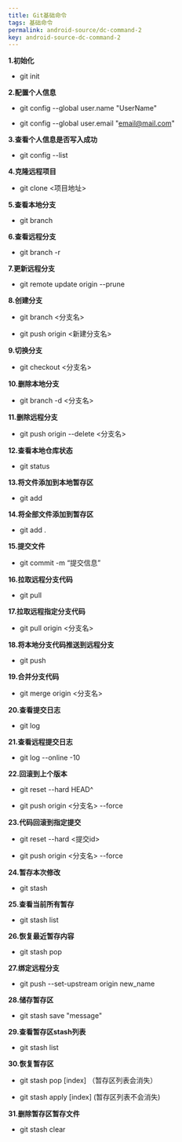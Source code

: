 ```yaml
---
title: Git基础命令
tags: 基础命令
permalink: android-source/dc-command-2
key: android-source-dc-command-2
---
```


**1.初始化**

- git init

**2.配置个人信息**

- git config --global user.name "UserName"

- git config --global user.email "email@mail.com"

**3.查看个人信息是否写入成功**

- git config --list

**4.克隆远程项目**

- git clone <项目地址>

<!--more-->

**5.查看本地分支**

- git branch

**6.查看远程分支**

- git branch -r

**7.更新远程分支**

-  git remote update origin --prune  

**8.创建分支**

- git branch <分支名>  

- git push origin <新建分支名>  

**9.切换分支**

- git checkout <分支名>  

**10.删除本地分支**

- git branch -d <分支名>  

**11.删除远程分支**

- git push origin --delete <分支名>  

**12.查看本地仓库状态**

- git status  

**13.将文件添加到本地暂存区**

- git add  

**14.将全部文件添加到暂存区**

- git add .  

**15.提交文件**

- git commit -m “提交信息”  

**16.拉取远程分支代码**

- git pull  

**17.拉取远程指定分支代码**

- git pull origin <分支名>  

**18.将本地分支代码推送到远程分支**

- git push  

**19.合并分支代码**

- git merge origin <分支名>  

**20.查看提交日志**

- git log  

**21.查看远程提交日志**

- git log --online -10  

**22.回滚到上个版本**

- git reset --hard HEAD^  

- git push origin <分支名> --force  

**23.代码回滚到指定提交**

- git reset --hard <提交id>

- git push origin <分支名> --force  

**24.暂存本次修改**

- git stash

**25.查看当前所有暂存**

- git stash list

**26.恢复最近暂存内容**

- git stash pop

**27.绑定远程分支**

- git push --set-upstream origin new_name

**28.储存暂存区**

- git stash save "message"

**29.查看暂存区stash列表**

- git stash list

**30.恢复暂存区**

- git stash pop [index] （暂存区列表会消失）

- git stash apply [index] (暂存区列表不会消失)

**31.删除暂存区暂存文件**

- git stash clear







